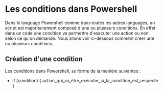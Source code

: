 # Les conditions dans Powershell 

Dans le language Powershell comme dans toutes les autres languages, un script est majoritairement composé d'une ou plusieurs conditions. En effet dans un code une condition va permettre d'executer une action ou non selon ce qu'on demande. Nous allons voir ci-dessous comment créer une ou plusieurs conditions.

## Création d'une condition

Les conditions dans Powershell, se forme de la manière suivantes :

- if (condition) {
  action_qui_va_être_exécuter_si_la_condition_est_respecté
}
